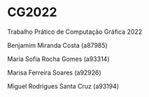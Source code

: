 # CG2022
Trabalho Prático de Computação Gráfica 2022

Benjamim Miranda Costa (a87985)

Maria Sofia Rocha Gomes (a93314)

Marisa Ferreira Soares (a92926)

Miguel Rodrigues Santa Cruz (a93194)
